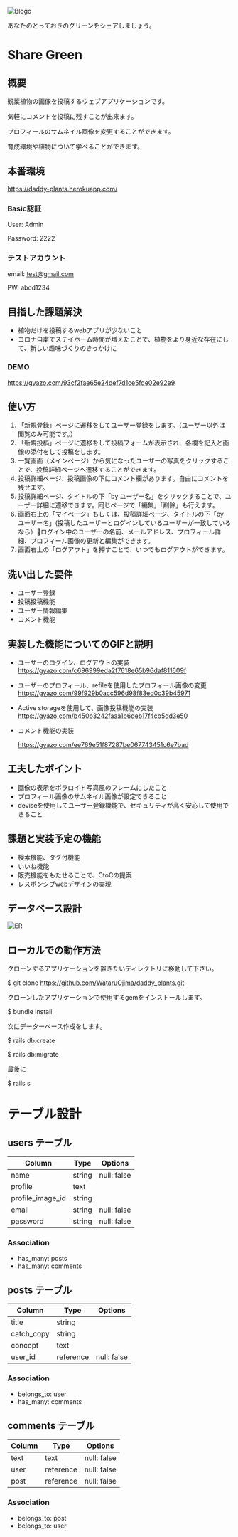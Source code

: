 
![Blogo](https://user-images.githubusercontent.com/75024186/105139029-10ea8300-5b39-11eb-90b9-1a46cd7f1d1c.png)

あなたのとっておきのグリーンをシェアしましょう。

#  Share Green

## 概要
観葉植物の画像を投稿するウェブアプリケーションです。

気軽にコメントを投稿に残すことが出来ます。

プロフィールのサムネイル画像を変更することができます。

育成環境や植物について学べることができます。

## 本番環境
https://daddy-plants.herokuapp.com/

### Basic認証

User: Admin

Password: 2222

### テストアカウント

email: test@gmail.com

PW: abcd1234

## 目指した課題解決

* 植物だけを投稿するwebアプリが少ないこと
* コロナ自粛でステイホーム時間が増えたことで、植物をより身近な存在にして、新しい趣味づくりのきっかけに

### DEMO
https://gyazo.com/93cf2fae65e24def7d1ce5fde02e92e9


## 使い方


1. 「新規登録」ページに遷移をしてユーザー登録をします。（ユーザー以外は閲覧のみ可能です。）
2. 「新規投稿」ページに遷移をして投稿フォームが表示され、各欄を記入と画像の添付をして投稿をします。
3. 一覧画面（メインページ）から気になったユーザーの写真をクリックすることで、投稿詳細ページへ遷移することができます。
4. 投稿詳細ページ、投稿画像の下にコメント欄があります。自由にコメントを残せます。
5. 投稿詳細ページ、タイトルの下「by ユーザー名」をクリックすることで、ユーザー詳細に遷移できます。同じページで「編集」「削除」も行えます。
6. 画面右上の「マイページ」もしくは、投稿詳細ページ、タイトルの下「by ユーザー名」(投稿したユーザーとログインしているユーザーが一致しているなら）ログイン中のユーザーの名前、メールアドレス、プロフィール詳細、プロフィール画像の更新と編集ができます。
7.  画面右上の「ログアウト」を押すことで、いつでもログアウトができます。


## 洗い出した要件
* ユーザー登録
* 投稿投稿機能
* ユーザー情報編集
* コメント機能

## 実装した機能についてのGIFと説明
* ユーザーのログイン、ログアウトの実装
https://gyazo.com/c696999eda2f7618e65b96daf811609f

* ユーザーのプロフィール、refileを使用したプロフィール画像の変更
https://gyazo.com/99f929b0acc596d98f83ed0c39b45971

* Active storageを使用して、画像投稿機能の実装
https://gyazo.com/b450b3242faaa1b6deb17f4cb5dd3e50

* コメント機能の実装

  https://gyazo.com/ee769e51f87287be067743451c6e7bad

## 工夫したポイント
* 画像の表示をポラロイド写真風のフレームにしたこと
* プロフィール画像のサムネイル画像が設定できること
* deviseを使用してユーザー登録機能で、セキュリティが高く安心して使用できること


## 課題と実装予定の機能
* 検索機能、タグ付機能
* いいね機能
* 販売機能をもたせることで、CtoCの提案
* レスポンシブwebデザインの実現

## データベース設計

![ER](https://user-images.githubusercontent.com/75024186/105141339-59577000-5b3c-11eb-8cf4-743075f428ec.png)


## ローカルでの動作方法
クローンするアプリケーションを置きたいディレクトリに移動して下さい。

$ git clone https://github.com/WataruOjima/daddy_plants.git

クローンしたアプリケーションで使用するgemをインストールします。

$ bundle install

次にデーターベース作成をします。

$ rails db:create

$ rails db:migrate

最後に

$ rails s


# テーブル設計

## users テーブル
| Column           | Type    | Options     |
| ---------------- | ------- | ----------- |
| name             | string  | null: false |
| profile          | text    |             |
| profile_image_id | string  |             |
| email            | string  | null: false |
| password         | string  | null: false |

### Association
- has_many: posts
- has_many: comments

## posts テーブル
| Column    | Type          | Options     |
| --------- | ------------- | ----------- |
| title     | string        |             |
| catch_copy| string        |             |
| concept   | text          |             |
| user_id   | reference     | null: false |

### Association
- belongs_to: user
- has_many: comments

## comments テーブル
| Column    | Type      | Options     |
| --------- | --------- | ----------- |
| text      | text      | null: false |
| user      | reference | null: false |
| post      | reference | null: false |

### Association
- belongs_to: post
- belongs_to: user